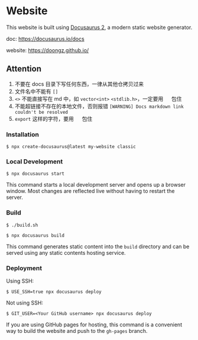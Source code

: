 # Website

This website is built using [Docusaurus 2](https://docusaurus.io/), a modern static website generator.

doc: https://docusaurus.io/docs

website: https://doongz.github.io/

## Attention

1. 不要在 docs 目录下写任何东西，一律从其他仓拷贝过来
2. 文件名中不能有 `[]`
3. `<>` 不能直接写在 md 中，如 `vector<int>` `<stdlib.h>`，一定要用 `  ` 包住
4. 不能超链接不存在的本地文件，否则报错 `[WARNING] Docs markdown link couldn't be resolved`
5. `export` 这样的字符，要用 `  ` 包住

### Installation

```
$ npx create-docusaurus@latest my-website classic
```

### Local Development

```
$ npx docusaurus start
```

This command starts a local development server and opens up a browser window. Most changes are reflected live without having to restart the server.

### Build

```
$ ./build.sh
```

```
$ npx docusaurus build
```

This command generates static content into the `build` directory and can be served using any static contents hosting service.

### Deployment

Using SSH:

```
$ USE_SSH=true npx docusaurus deploy
```

Not using SSH:

```
$ GIT_USER=<Your GitHub username> npx docusaurus deploy
```

If you are using GitHub pages for hosting, this command is a convenient way to build the website and push to the `gh-pages` branch.

